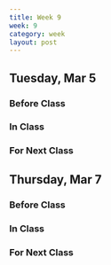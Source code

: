 ```yaml
---
title: Week 9 
week: 9
category: week
layout: post
---
```


## Tuesday, Mar 5

### Before Class

### In Class

### For Next Class


<!-- # # # # # # # # # # # # # # # # # # # # # # # # # # # -->

## Thursday, Mar 7

### Before Class

### In Class

### For Next Class


<!-- # # # # # # # # # # # # # # # # # # # # # # # # # # # -->

